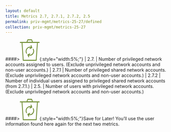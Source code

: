 ```yaml
---
layout: default
title: Metrics 2.7, 2.7.1, 2.7.2, 2.5
permalink: priv-mgmt/metrics-25-27/defined
collection: priv-mgmt/metrics-25-27
---
```

####>![Recycle logo](/img/recycle.png){:style="width:5%;"}
| 2.7. | Number of privileged network accounts assigned to users. (Exclude unprivileged network accounts and non-user accounts.)
| 2.7.1 | Number of privileged shared network accounts. (Exclude unprivileged network accounts and non-user accounts.)
| 2.7.2 | Number of individual users assigned to privileged shared network accounts (from 2.7.1.)
| 2.5. | Number of users with privileged network accounts. (Exclude unprivileged network accounts and non-user accounts.)

####>![Recycle logo](img/recycle.png){:style="width:5%;"}Save for Later!
You’ll use the user information found here again for the next two metrics.

